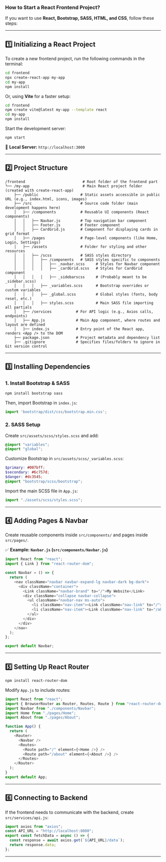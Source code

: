 ### **How to Start a React Frontend Project?**
If you want to use **React, Bootstrap, SASS, HTML, and CSS**, follow these steps:

---

## **1️⃣ Initializing a React Project**
To create a new frontend project, run the following commands in the terminal:
```sh
cd frontend
npx create-react-app my-app
cd my-app
npm install
```
Or, using **Vite** for a faster setup:
```sh
cd frontend
npm create vite@latest my-app --template react
cd my-app
npm install
```
Start the development server:
```sh
npm start
```
📌 **Local Server:** `http://localhost:3000`

---

## **2️⃣ Project Structure**
```
/frontend                          # Root folder of the frontend part
└── /my-app                        # Main React project folder (created with create-react-app)
    ├── /public                   # Static assets accessible in public URL (e.g., index.html, icons, images)  
    ├── /src                      # Source code folder (main development happens here)
    │   ├── /components           # Reusable UI components (React components)
    │   │   ├── Navbar.js         # Top navigation bar component
    │   │   ├── Footer.js         # Footer component
    │   │   ├── CardGrid.js       # Component for displaying cards in grid format
    │   ├── /pages                # Page-level components (like Home, Login, Settings)
    │   ├── /assets               # Folder for styling and other resources
    │   │   ├── /scss             # SASS styles directory
    │   │   │   ├── /components   # SASS styles specific to components
    │   │   │   │   ├── _navbar.scss     # Styles for Navbar component
    │   │   │   │   ├── _cardGrid.scss   # Styles for CardGrid component
    │   │   │   │   ├── _sidebarscss     # (Probably meant to be _sidebar.scss)
    │   │   │   ├── _variables.scss      # Bootstrap overrides or custom variables
    │   │   │   ├── _global.scss         # Global styles (fonts, body reset, etc.)
    │   │   │   ├── styles.scss          # Main SASS file importing all partials
    │   ├── /services           # For API logic (e.g., Axios calls, endpoints)
    │   ├── App.js              # Main App component, where routes and layout are defined
    │   ├── index.js            # Entry point of the React app, renders <App /> to the DOM
    ├── package.json            # Project metadata and dependency list
    ├── .gitignore              # Specifies files/folders to ignore in Git version control

```

---

## **3️⃣ Installing Dependencies**
### **1. Install Bootstrap & SASS**
```sh
npm install bootstrap sass
```
Then, import Bootstrap in `index.js`:
```javascript
import 'bootstrap/dist/css/bootstrap.min.css';
```
### **2. SASS Setup**
Create `src/assets/scss/styles.scss` and add:
```scss
@import "variables";
@import "global";
```
Customize Bootstrap in `src/assets/scss/_variables.scss`:
```scss
$primary: #007bff;
$secondary: #6c757d;
$danger: #dc3545;
@import "bootstrap/scss/bootstrap";
```
Import the main SCSS file in `App.js`:
```javascript
import "./assets/scss/styles.scss";
```

---

## **4️⃣ Adding Pages & Navbar**
Create reusable components inside `src/components/` and pages inside `src/pages/`.

✅ **Example: `Navbar.js` (`src/components/Navbar.js`)**
```javascript
import React from "react";
import { Link } from "react-router-dom";

const Navbar = () => {
  return (
    <nav className="navbar navbar-expand-lg navbar-dark bg-dark">
      <div className="container">
        <Link className="navbar-brand" to="/">My Website</Link>
        <div className="collapse navbar-collapse">
          <ul className="navbar-nav ms-auto">
            <li className="nav-item"><Link className="nav-link" to="/">Home</Link></li>
            <li className="nav-item"><Link className="nav-link" to="/about">About</Link></li>
          </ul>
        </div>
      </div>
    </nav>
  );
};

export default Navbar;
```

---

## **5️⃣ Setting Up React Router**
```sh
npm install react-router-dom
```
Modify `App.js` to include routes:
```javascript
import React from "react";
import { BrowserRouter as Router, Routes, Route } from "react-router-dom";
import Navbar from "./components/Navbar";
import Home from "./pages/Home";
import About from "./pages/About";

function App() {
  return (
    <Router>
      <Navbar />
      <Routes>
        <Route path="/" element={<Home />} />
        <Route path="/about" element={<About />} />
      </Routes>
    </Router>
  );
}
export default App;
```

---

## **6️⃣ Connecting to Backend**
If the frontend needs to communicate with the backend, create `src/services/api.js`:
```javascript
import axios from "axios";
const API_URL = "http://localhost:8000";
export const fetchData = async () => {
  const response = await axios.get(`${API_URL}/data`);
  return response.data;
};
```

---


